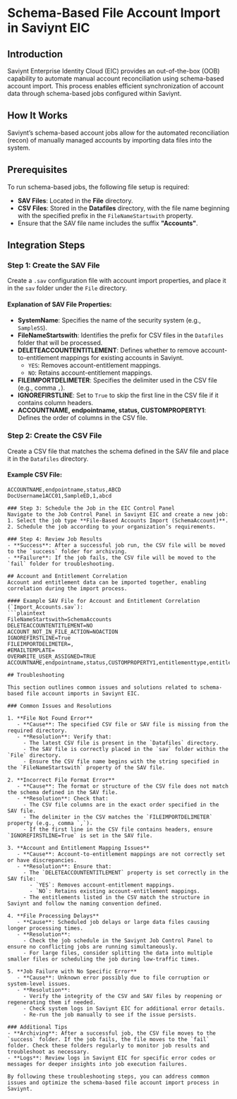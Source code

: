 # Schema-Based File Account Import in Saviynt EIC

## Introduction
Saviynt Enterprise Identity Cloud (EIC) provides an out-of-the-box (OOB) capability to automate manual account reconciliation using schema-based account import. This process enables efficient synchronization of account data through schema-based jobs configured within Saviynt.

## How It Works
Saviynt’s schema-based account jobs allow for the automated reconciliation (recon) of manually managed accounts by importing data files into the system.

## Prerequisites
To run schema-based jobs, the following file setup is required:
- **SAV Files**: Located in the **File** directory.
- **CSV Files**: Stored in the **Datafiles** directory, with the file name beginning with the specified prefix in the `FileNameStartswith` property.
- Ensure that the SAV file name includes the suffix **"Accounts"**.

## Integration Steps

### Step 1: Create the SAV File
Create a `.sav` configuration file with account import properties, and place it in the `sav` folder under the `File` directory.

#### Explanation of SAV File Properties:
- **SystemName**: Specifies the name of the security system (e.g., `SampleSS`).
- **FileNameStartswith**: Identifies the prefix for CSV files in the `Datafiles` folder that will be processed.
- **DELETEACCOUNTENTITLEMENT**: Defines whether to remove account-to-entitlement mappings for existing accounts in Saviynt.
  - `YES`: Removes account-entitlement mappings.
  - `NO`: Retains account-entitlement mappings.
- **FILEIMPORTDELIMETER**: Specifies the delimiter used in the CSV file (e.g., comma `,`).
- **IGNOREFIRSTLINE**: Set to `True` to skip the first line in the CSV file if it contains column headers.
- **ACCOUNTNAME, endpointname, status, CUSTOMPROPERTY1**: Defines the order of columns in the CSV file.

### Step 2: Create the CSV File
Create a CSV file that matches the schema defined in the SAV file and place it in the `Datafiles` directory.

#### Example CSV File:
```plaintext
ACCOUNTNAME,endpointname,status,ABCD
DocUsername1ACC01,SampleED,1,abcd

### Step 3: Schedule the Job in the EIC Control Panel
Navigate to the Job Control Panel in Saviynt EIC and create a new job:
1. Select the job type **File-Based Accounts Import (SchemaAccount)**.
2. Schedule the job according to your organization’s requirements.

### Step 4: Review Job Results
- **Success**: After a successful job run, the CSV file will be moved to the `success` folder for archiving.
- **Failure**: If the job fails, the CSV file will be moved to the `fail` folder for troubleshooting.

## Account and Entitlement Correlation
Account and entitlement data can be imported together, enabling correlation during the import process.

#### Example SAV File for Account and Entitlement Correlation (`Import_Accounts.sav`):
```plaintext
FileNameStartswith=SchemaAccounts
DELETEACCOUNTENTITLEMENT=NO
ACCOUNT_NOT_IN_FILE_ACTION=NOACTION
IGNOREFIRSTLINE=True
FILEIMPORTDELIMETER=,
#EMAILTEMPLATE=
OVERWRITE_USER_ASSIGNED=TRUE
ACCOUNTNAME,endpointname,status,CUSTOMPROPERTY1,entitlementtype,entitlement_value

## Troubleshooting

This section outlines common issues and solutions related to schema-based file account imports in Saviynt EIC.

### Common Issues and Resolutions

1. **File Not Found Error**
   - **Cause**: The specified CSV file or SAV file is missing from the required directory.
   - **Resolution**: Verify that:
     - The latest CSV file is present in the `Datafiles` directory.
     - The SAV file is correctly placed in the `sav` folder within the `File` directory.
     - Ensure the CSV file name begins with the string specified in the `FileNameStartswith` property of the SAV file.

2. **Incorrect File Format Error**
   - **Cause**: The format or structure of the CSV file does not match the schema defined in the SAV file.
   - **Resolution**: Check that:
     - The CSV file columns are in the exact order specified in the SAV file.
     - The delimiter in the CSV matches the `FILEIMPORTDELIMETER` property (e.g., comma `,`).
     - If the first line in the CSV file contains headers, ensure `IGNOREFIRSTLINE=True` is set in the SAV file.

3. **Account and Entitlement Mapping Issues**
   - **Cause**: Account-to-entitlement mappings are not correctly set or have discrepancies.
   - **Resolution**: Ensure that:
     - The `DELETEACCOUNTENTITLEMENT` property is set correctly in the SAV file:
       - `YES`: Removes account-entitlement mappings.
       - `NO`: Retains existing account-entitlement mappings.
     - The entitlements listed in the CSV match the structure in Saviynt and follow the naming convention defined.

4. **File Processing Delays**
   - **Cause**: Scheduled job delays or large data files causing longer processing times.
   - **Resolution**:
     - Check the job schedule in the Saviynt Job Control Panel to ensure no conflicting jobs are running simultaneously.
     - For large files, consider splitting the data into multiple smaller files or scheduling the job during low-traffic times.

5. **Job Failure with No Specific Error**
   - **Cause**: Unknown error possibly due to file corruption or system-level issues.
   - **Resolution**:
     - Verify the integrity of the CSV and SAV files by reopening or regenerating them if needed.
     - Check system logs in Saviynt EIC for additional error details.
     - Re-run the job manually to see if the issue persists.

### Additional Tips
- **Archiving**: After a successful job, the CSV file moves to the `success` folder. If the job fails, the file moves to the `fail` folder. Check these folders regularly to monitor job results and troubleshoot as necessary.
- **Logs**: Review logs in Saviynt EIC for specific error codes or messages for deeper insights into job execution failures.

By following these troubleshooting steps, you can address common issues and optimize the schema-based file account import process in Saviynt.
